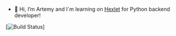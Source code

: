 - 👋 Hi, I’m Artemy and I`m learning on [Hexlet](https://ru.hexlet.io/programs/python) for Python backend developer!

[![Build Status](https://www.codewars.com/users/ArtemyAA/badges/small)]
<!---
ArtemyAA/ArtemyAA is a ✨ special ✨ repository because its `README.md` (this file) appears on your GitHub profile.
You can click the Preview link to take a look at your changes.
--->
